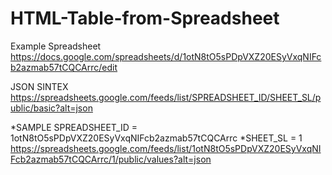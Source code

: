 # HTML-Table-from-Spreadsheet

Example Spreadsheet
https://docs.google.com/spreadsheets/d/1otN8tO5sPDpVXZ20ESyVxqNIFcb2azmab57tCQCArrc/edit


JSON SINTEX
https://spreadsheets.google.com/feeds/list/SPREADSHEET_ID/SHEET_SL/public/basic?alt=json

*SAMPLE
SPREADSHEET_ID = 1otN8tO5sPDpVXZ20ESyVxqNIFcb2azmab57tCQCArrc
*SHEET_SL = 1
https://spreadsheets.google.com/feeds/list/1otN8tO5sPDpVXZ20ESyVxqNIFcb2azmab57tCQCArrc/1/public/values?alt=json
